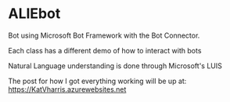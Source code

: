 # ALIEbot
Bot using Microsoft Bot Framework with the Bot Connector. 

Each class has a different demo of how to interact with bots

Natural Language understanding is done through Microsoft's LUIS

The post for how I got everything working will be up at: https://KatVharris.azurewebsites.net
